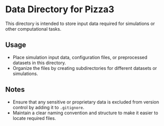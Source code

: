 # Data Directory for Pizza3

This directory is intended to store input data required for simulations or other computational tasks.

## Usage
- Place simulation input data, configuration files, or preprocessed datasets in this directory.
- Organize the files by creating subdirectories for different datasets or simulations.

## Notes
- Ensure that any sensitive or proprietary data is excluded from version control by adding it to `.gitignore`.
- Maintain a clear naming convention and structure to make it easier to locate required files.


